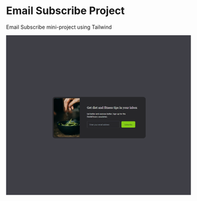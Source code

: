 # Email Subscribe Project

Email Subscribe mini-project using Tailwind

![Alt text](images/email-subscribe.png)
